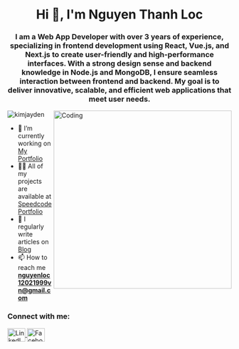 <h1 align="center">Hi 👋, I'm  Nguyen Thanh Loc </h1>
<h3 align="center">I am a Web App Developer with over 3 years of experience, specializing in frontend development using React, Vue.js, and Next.js to create user-friendly and high-performance interfaces. With a strong design sense and backend knowledge in Node.js and MongoDB, I ensure seamless interaction between frontend and backend. My goal is to deliver innovative, scalable, and efficient web applications that meet user needs.</h3>

<img align="right" alt="Coding" width="400" src="https://media3.giphy.com/media/v1.Y2lkPTc5MGI3NjExcnEzeXV1M24zNmlnZjZlcHI3YWJ2eHV6cXRvcWIxbzdjOWJ1dHo2ciZlcD12MV9pbnRlcm5hbF9naWZfYnlfaWQmY3Q9Zw/78XCFBGOlS6keY1Bil/giphy.gif"/>

<p align="left"> 
  <img src="https://komarev.com/ghpvc/?username=kimjayden&label=Profile%20views&color=0e75b6&style=flat" alt="kimjayden" /> 
</p>

- 🔭 I’m currently working on [My Portfolio](https://www.nguyenloc.dev/)  
- 👨‍💻 All of my projects are available at [Speedcode Portfolio](https://www.nguyenloc.dev/works)  
- 📝 I regularly write articles on [Blog](https://www.nguyenloc.dev/blogs)  
- 📫 How to reach me **nguyenloc12021999vn@gmail.com**  

<h3 align="left">Connect with me:</h3>
<p align="left">
  <a href="https://www.linkedin.com/in/nguy%E1%BB%85n-th%C3%A0nh-l%E1%BB%99c-479476196/" target="blank">
    <img align="center" src="https://raw.githubusercontent.com/rahuldkjain/github-profile-readme-generator/master/src/images/icons/Social/linked-in-alt.svg" alt="LinkedIn" height="30" width="40" />
  </a>
  <a href="https://www.facebook.com/your.facebook.username" target="blank">
    <img align="center" src="https://raw.githubusercontent.com/rahuldkjain/github-profile-readme-generator/master/src/images/icons/Social/facebook.svg" alt="Facebook" height="30" width="40" />
  </a>
</p>
